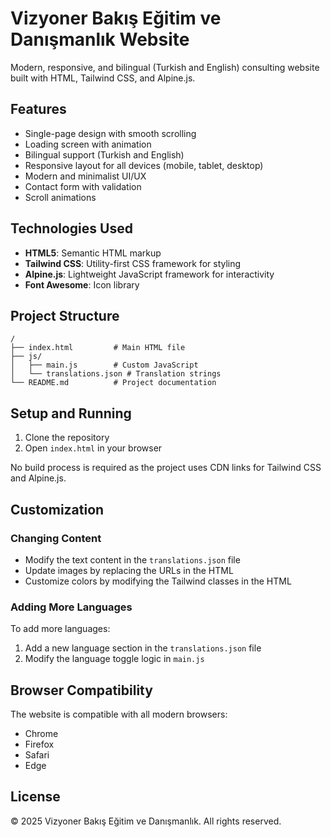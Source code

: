 # Vizyoner Bakış Eğitim ve Danışmanlık Website

Modern, responsive, and bilingual (Turkish and English) consulting website built with HTML, Tailwind CSS, and Alpine.js.

## Features

- Single-page design with smooth scrolling
- Loading screen with animation
- Bilingual support (Turkish and English)
- Responsive layout for all devices (mobile, tablet, desktop)
- Modern and minimalist UI/UX
- Contact form with validation
- Scroll animations

## Technologies Used

- **HTML5**: Semantic HTML markup
- **Tailwind CSS**: Utility-first CSS framework for styling
- **Alpine.js**: Lightweight JavaScript framework for interactivity
- **Font Awesome**: Icon library

## Project Structure

```
/
├── index.html         # Main HTML file
├── js/
│   ├── main.js        # Custom JavaScript
│   └── translations.json # Translation strings
└── README.md          # Project documentation
```

## Setup and Running

1. Clone the repository
2. Open `index.html` in your browser

No build process is required as the project uses CDN links for Tailwind CSS and Alpine.js.

## Customization

### Changing Content

- Modify the text content in the `translations.json` file
- Update images by replacing the URLs in the HTML
- Customize colors by modifying the Tailwind classes in the HTML

### Adding More Languages

To add more languages:

1. Add a new language section in the `translations.json` file
2. Modify the language toggle logic in `main.js`

## Browser Compatibility

The website is compatible with all modern browsers:
- Chrome
- Firefox
- Safari
- Edge

## License

© 2025 Vizyoner Bakış Eğitim ve Danışmanlık. All rights reserved. 
